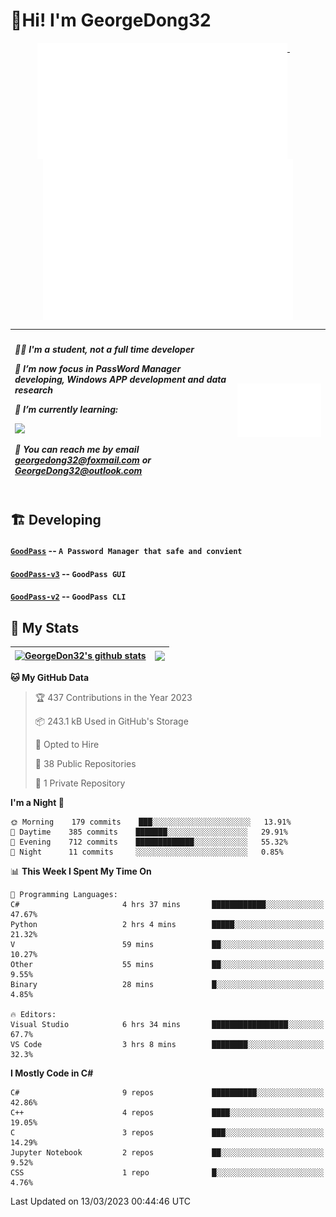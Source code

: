 # 👋Hi! I'm GeorgeDong32
<p align="center">
  <a href="#">
    <img width="400" align="top" src="https://github.com/GeorgeDong32/GeorgeDong32/blob/main/metrics.classic.svg" />
  </a>
  &emsp;
  <a href="#">
    <img width="400" align="top" src="https://github.com/GeorgeDong32/GeorgeDong32/blob/main/metrics.achievements.svg" />
  </a>
</p>

| <h5 align="left"> <p>🧑‍🎓 I'm a student, not a full time developer</p> <p>👀 I’m now focus in PassWord Manager developing, Windows APP development and data research</p> <p>📖 I’m currently learning:</p> <p><img height="28" src="https://skillicons.dev/icons?i=cs,c,cpp,matlab,cmake,py,dotnet,unity" /></p> <p>💬 You can reach me by email georgedong32@foxmail.com or GeorgeDong32@outlook.com</p></h5> | <img width="450" alt="my-commit-calendar" src="https://github.com/GeorgeDong32/GeorgeDong32/blob/main/metrics.plugin.isocalendar.svg" > |
| ------------- | ------------- |

## 🏗️ Developing
#### [`GoodPass`](https://github.com/GeorgeDong32/GoodPass) -- `A Password Manager that safe and convient`
#### [`GoodPass-v3`](https://github.com/GeorgeDong32/GoodPass-v3) -- `GoodPass GUI`
#### [`GoodPass-v2`](https://github.com/GeorgeDong32/GoodPass-v2) -- `GoodPass CLI`

## 🚀 My Stats

| <a href="https://github.com/GeorgeDong32/github-readme-stats"><img align="center" src="https://github-readme-stats-one-topaz-92.vercel.app/api?username=GeorgeDong32&show_icons=true&bg_color=45,34558b,FFFFFF&title_color=FFFFFF&icon_color=F5DF4D&hide_border=1" alt="GeorgeDon32's github stats" /></a> | <a href="https://github.com/GeorgeDong32/github-readme-stats"><img align="center" height="192" src="https://github-readme-stats-one-topaz-92.vercel.app/api/top-langs/?username=GeorgeDong32&layout=compact&bg_color=45,FFFFFF,34558b&title_color=555555&hide_border=1&langs_count=7" /></a> |
| ------------- | ------------- |


<!--START_SECTION:waka-->
**🐱 My GitHub Data** 

> 🏆 437 Contributions in the Year 2023
 > 
> 📦 243.1 kB Used in GitHub's Storage 
 > 
> 💼 Opted to Hire
 > 
> 📜 38 Public Repositories 
 > 
> 🔑 1 Private Repository 
 > 
**I'm a Night 🦉** 

```text
🌞 Morning    179 commits    ███░░░░░░░░░░░░░░░░░░░░░░   13.91% 
🌆 Daytime    385 commits    ███████░░░░░░░░░░░░░░░░░░   29.91% 
🌃 Evening    712 commits    █████████████░░░░░░░░░░░░   55.32% 
🌙 Night      11 commits     ░░░░░░░░░░░░░░░░░░░░░░░░░   0.85%

```


📊 **This Week I Spent My Time On** 

```text
💬 Programming Languages: 
C#                       4 hrs 37 mins       ████████████░░░░░░░░░░░░░   47.67% 
Python                   2 hrs 4 mins        █████░░░░░░░░░░░░░░░░░░░░   21.32% 
V                        59 mins             ██░░░░░░░░░░░░░░░░░░░░░░░   10.27% 
Other                    55 mins             ██░░░░░░░░░░░░░░░░░░░░░░░   9.55% 
Binary                   28 mins             █░░░░░░░░░░░░░░░░░░░░░░░░   4.85%

🔥 Editors: 
Visual Studio            6 hrs 34 mins       █████████████████░░░░░░░░   67.7% 
VS Code                  3 hrs 8 mins        ████████░░░░░░░░░░░░░░░░░   32.3%

```

**I Mostly Code in C#** 

```text
C#                       9 repos             ██████████░░░░░░░░░░░░░░░   42.86% 
C++                      4 repos             ████░░░░░░░░░░░░░░░░░░░░░   19.05% 
C                        3 repos             ███░░░░░░░░░░░░░░░░░░░░░░   14.29% 
Jupyter Notebook         2 repos             ██░░░░░░░░░░░░░░░░░░░░░░░   9.52% 
CSS                      1 repo              █░░░░░░░░░░░░░░░░░░░░░░░░   4.76%

```



 Last Updated on 13/03/2023 00:44:46 UTC
<!--END_SECTION:waka-->

